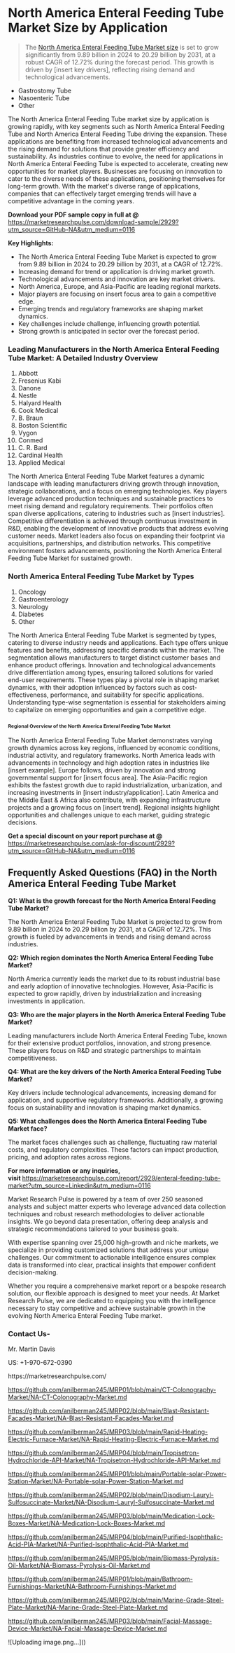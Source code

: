 <h1>North America Enteral Feeding Tube Market&nbsp;Size by Application</h1><blockquote><p>The <a href="https://marketresearchpulse.com/download-sample/2929?utm_source=GitHub-NA&amp;utm_medium=0116">North America Enteral Feeding Tube Market size</a> is set to grow significantly from 9.89 billion in 2024 to 20.29 billion by 2031, at a robust CAGR of 12.72% during the forecast period. This growth is driven by [insert key drivers], reflecting rising demand and technological advancements.</p></blockquote><ul><li>Gastrostomy Tube <li> Nasoenteric Tube <li> Other</li></ul><p>The North America Enteral Feeding Tube market size by application is growing rapidly, with key segments such as North America Enteral Feeding Tube and North America Enteral Feeding Tube driving the expansion. These applications are benefiting from increased technological advancements and the rising demand for solutions that provide greater efficiency and sustainability. As industries continue to evolve, the need for applications in North America Enteral Feeding Tube is expected to accelerate, creating new opportunities for market players. Businesses are focusing on innovation to cater to the diverse needs of these applications, positioning themselves for long-term growth. With the market's diverse range of applications, companies that can effectively target emerging trends will have a competitive advantage in the coming years.</p><p><strong>Download your PDF sample copy in full at @ </strong><a href="https://marketresearchpulse.com/download-sample/2929?utm_source=GitHub-NA&amp;utm_medium=0116">https://marketresearchpulse.com/download-sample/2929?utm_source=GitHub-NA&amp;utm_medium=0116</a></p><p><strong>Key Highlights: </strong></p><ul><li>The North America Enteral Feeding Tube Market is expected to grow from 9.89 billion in 2024 to 20.29 billion by 2031, at a CAGR of 12.72%.</li><li>Increasing demand for trend or application is driving market growth.</li><li>Technological advancements and innovation are key market drivers.</li><li>North America, Europe, and Asia-Pacific are leading regional markets.</li><li>Major players are focusing on insert focus area to gain a competitive edge.</li><li>Emerging trends and regulatory frameworks are shaping market dynamics.</li><li>Key challenges include challenge, influencing growth potential.</li><li>Strong growth is anticipated in sector over the forecast period.</li></ul><h3>Leading Manufacturers in the North America Enteral Feeding Tube Market: A Detailed Industry Overview</h3><ol><li>Abbott</li><li>Fresenius Kabi</li><li>Danone</li><li>Nestle</li><li>Halyard Health</li><li>Cook Medical</li><li>B. Braun</li><li>Boston Scientific</li><li>Vygon</li><li>Conmed</li><li>C. R. Bard</li><li>Cardinal Health</li><li>Applied Medical</li></ol><div class="flex max-w-full flex-col flex-grow"><div class="min-h-8 text-message flex w-full flex-col items-end gap-2 whitespace-normal break-words [.text-message+&amp;]:mt-5" dir="auto" data-message-author-role="assistant" data-message-id="fd8432e4-4910-450d-b182-61b7bfb0a01f" data-message-model-slug="gpt-4o"><div class="flex w-full flex-col gap-1 empty:hidden first:pt-[3px]"><div class="markdown prose w-full break-words dark:prose-invert light"><p>The North America Enteral Feeding Tube Market features a dynamic landscape with leading manufacturers driving growth through innovation, strategic collaborations, and a focus on emerging technologies. Key players leverage advanced production techniques and sustainable practices to meet rising demand and regulatory requirements. Their portfolios often span diverse applications, catering to industries such as [insert industries]. Competitive differentiation is achieved through continuous investment in R&amp;D, enabling the development of innovative products that address evolving customer needs. Market leaders also focus on expanding their footprint via acquisitions, partnerships, and distribution networks. This competitive environment fosters advancements, positioning the North America Enteral Feeding Tube Market for sustained growth.</p></div></div></div></div><h3>North America Enteral Feeding Tube Market by Types</h3><ol><li>Oncology <li> Gastroenterology <li> Neurology <li> Diabetes <li> Other</li></ol><div class="flex max-w-full flex-col flex-grow"><div class="min-h-8 text-message flex w-full flex-col items-end gap-2 whitespace-normal break-words [.text-message+&amp;]:mt-5" dir="auto" data-message-author-role="assistant" data-message-id="084470be-0bb7-4664-bddf-5156b4f41249" data-message-model-slug="gpt-4o-mini"><div class="flex w-full flex-col gap-1 empty:hidden first:pt-[3px]"><div class="markdown prose w-full break-words dark:prose-invert light"><p>The North America Enteral Feeding Tube Market is segmented by types, catering to diverse industry needs and applications. Each type offers unique features and benefits, addressing specific demands within the market. The segmentation allows manufacturers to target distinct customer bases and enhance product offerings. Innovation and technological advancements drive differentiation among types, ensuring tailored solutions for varied end-user requirements. These types play a pivotal role in shaping market dynamics, with their adoption influenced by factors such as cost-effectiveness, performance, and suitability for specific applications. Understanding type-wise segmentation is essential for stakeholders aiming to capitalize on emerging opportunities and gain a competitive edge.</p></div></div></div></div><h3><span style="font-size: 11px;">Regional Overview of the North America Enteral Feeding Tube Market</span></h3><div class="flex max-w-full flex-col flex-grow"><div class="min-h-8 text-message flex w-full flex-col items-end gap-2 whitespace-normal break-words [.text-message+&amp;]:mt-5" dir="auto" data-message-author-role="assistant" data-message-id="e9038762-ce64-4e30-91c9-9bd413514231" data-message-model-slug="gpt-4o-mini"><div class="flex w-full flex-col gap-1 empty:hidden first:pt-[3px]"><div class="markdown prose w-full break-words dark:prose-invert light"><p>The North America Enteral Feeding Tube Market demonstrates varying growth dynamics across key regions, influenced by economic conditions, industrial activity, and regulatory frameworks. North America leads with advancements in technology and high adoption rates in industries like [insert example]. Europe follows, driven by innovation and strong governmental support for [insert focus area]. The Asia-Pacific region exhibits the fastest growth due to rapid industrialization, urbanization, and increasing investments in [insert industry/application]. Latin America and the Middle East &amp; Africa also contribute, with expanding infrastructure projects and a growing focus on [insert trend]. Regional insights highlight opportunities and challenges unique to each market, guiding strategic decisions.</p></div></div></div></div><p><strong>Get a special discount on your report purchase at @ </strong><a href="https://marketresearchpulse.com/ask-for-discount/2929?utm_source=GitHub-NA&amp;utm_medium=0116">https://marketresearchpulse.com/ask-for-discount/2929?utm_source=GitHub-NA&amp;utm_medium=0116</a></p><h2>Frequently Asked Questions (FAQ) in the North America Enteral Feeding Tube Market</h2><p><strong>Q1: What is the growth forecast for the North America Enteral Feeding Tube Market?</strong></p><p>The North America Enteral Feeding Tube Market is projected to grow from 9.89 billion in 2024 to 20.29 billion by 2031, at a CAGR of 12.72%. This growth is fueled by advancements in trends and rising demand across industries.</p><p><strong>Q2: Which region dominates the North America Enteral Feeding Tube Market?</strong></p><p>North America currently leads the market due to its robust industrial base and early adoption of innovative technologies. However, Asia-Pacific is expected to grow rapidly, driven by industrialization and increasing investments in application.</p><p><strong>Q3: Who are the major players in the North America Enteral Feeding Tube Market?</strong></p><p>Leading manufacturers include North America Enteral Feeding Tube, known for their extensive product portfolios, innovation, and strong presence. These players focus on R&amp;D and strategic partnerships to maintain competitiveness.</p><p><strong>Q4: What are the key drivers of the North America Enteral Feeding Tube Market?</strong></p><p>Key drivers include technological advancements, increasing demand for application, and supportive regulatory frameworks. Additionally, a growing focus on sustainability and innovation is shaping market dynamics.</p><p><strong>Q5: What challenges does the North America Enteral Feeding Tube Market face?</strong></p><p>The market faces challenges such as challenge, fluctuating raw material costs, and regulatory complexities. These factors can impact production, pricing, and adoption rates across regions.</p><p><strong>For more information or any inquiries, visit&nbsp;</strong><a href="https://marketresearchpulse.com/report/2929/enteral-feeding-tube-market?utm_source=Linkedin&utm_medium=0116">https://marketresearchpulse.com/report/2929/enteral-feeding-tube-market?utm_source=Linkedin&utm_medium=0116</a></p><p>Market Research Pulse is powered by a team of over 250 seasoned analysts and subject matter experts who leverage advanced data collection techniques and robust research methodologies to deliver actionable insights. We go beyond data presentation, offering deep analysis and strategic recommendations tailored to your business goals.</p><p>With expertise spanning over 25,000 high-growth and niche markets, we specialize in providing customized solutions that address your unique challenges. Our commitment to actionable intelligence ensures complex data is transformed into clear, practical insights that empower confident decision-making.</p><p>Whether you require a comprehensive market report or a bespoke research solution, our flexible approach is designed to meet your needs. At Market Research Pulse, we are dedicated to equipping you with the intelligence necessary to stay competitive and achieve sustainable growth in the evolving North America Enteral Feeding Tube market.</p><h3><strong>Contact Us-</strong></h3><p>Mr. Martin Davis</p><p>US: +1-970-672-0390</p><p>https://marketresearchpulse.com/</p><p><a href="https://github.com/anilberman245/MRP01/blob/main/CT-Colonography-Market/NA-CT-Colonography-Market.md">https://github.com/anilberman245/MRP01/blob/main/CT-Colonography-Market/NA-CT-Colonography-Market.md</a></p><p><a href="https://github.com/anilberman245/MRP02/blob/main/Blast-Resistant-Facades-Market/NA-Blast-Resistant-Facades-Market.md">https://github.com/anilberman245/MRP02/blob/main/Blast-Resistant-Facades-Market/NA-Blast-Resistant-Facades-Market.md</a></p><p><a href="https://github.com/anilberman245/MRP03/blob/main/Rapid-Heating-Electric-Furnace-Market/NA-Rapid-Heating-Electric-Furnace-Market.md">https://github.com/anilberman245/MRP03/blob/main/Rapid-Heating-Electric-Furnace-Market/NA-Rapid-Heating-Electric-Furnace-Market.md</a></p><p><a href="https://github.com/anilberman245/MRP04/blob/main/Tropisetron-Hydrochloride-API-Market/NA-Tropisetron-Hydrochloride-API-Market.md">https://github.com/anilberman245/MRP04/blob/main/Tropisetron-Hydrochloride-API-Market/NA-Tropisetron-Hydrochloride-API-Market.md</a></p><p><a href="https://github.com/anilberman245/MRP01/blob/main/Portable-solar-Power-Station-Market/NA-Portable-solar-Power-Station-Market.md">https://github.com/anilberman245/MRP01/blob/main/Portable-solar-Power-Station-Market/NA-Portable-solar-Power-Station-Market.md</a></p><p><a href="https://github.com/anilberman245/MRP02/blob/main/Disodium-Lauryl-Sulfosuccinate-Market/NA-Disodium-Lauryl-Sulfosuccinate-Market.md">https://github.com/anilberman245/MRP02/blob/main/Disodium-Lauryl-Sulfosuccinate-Market/NA-Disodium-Lauryl-Sulfosuccinate-Market.md</a></p><p><a href="https://github.com/anilberman245/MRP03/blob/main/Medication-Lock-Boxes-Market/NA-Medication-Lock-Boxes-Market.md">https://github.com/anilberman245/MRP03/blob/main/Medication-Lock-Boxes-Market/NA-Medication-Lock-Boxes-Market.md</a></p><p><a href="https://github.com/anilberman245/MRP04/blob/main/Purified-Isophthalic-Acid-PIA-Market/NA-Purified-Isophthalic-Acid-PIA-Market.md">https://github.com/anilberman245/MRP04/blob/main/Purified-Isophthalic-Acid-PIA-Market/NA-Purified-Isophthalic-Acid-PIA-Market.md</a></p><p><a href="https://github.com/anilberman245/MRP05/blob/main/Biomass-Pyrolysis-Oil-Market/NA-Biomass-Pyrolysis-Oil-Market.md">https://github.com/anilberman245/MRP05/blob/main/Biomass-Pyrolysis-Oil-Market/NA-Biomass-Pyrolysis-Oil-Market.md</a></p><p><a href="https://github.com/anilberman245/MRP01/blob/main/Bathroom-Furnishings-Market/NA-Bathroom-Furnishings-Market.md">https://github.com/anilberman245/MRP01/blob/main/Bathroom-Furnishings-Market/NA-Bathroom-Furnishings-Market.md</a></p><p><a href="https://github.com/anilberman245/MRP02/blob/main/Marine-Grade-Steel-Plate-Market/NA-Marine-Grade-Steel-Plate-Market.md">https://github.com/anilberman245/MRP02/blob/main/Marine-Grade-Steel-Plate-Market/NA-Marine-Grade-Steel-Plate-Market.md</a></p><p><a href="https://github.com/anilberman245/MRP03/blob/main/Facial-Massage-Device-Market/NA-Facial-Massage-Device-Market.md">https://github.com/anilberman245/MRP03/blob/main/Facial-Massage-Device-Market/NA-Facial-Massage-Device-Market.md</a></p>
![Uploading image.png…]()
